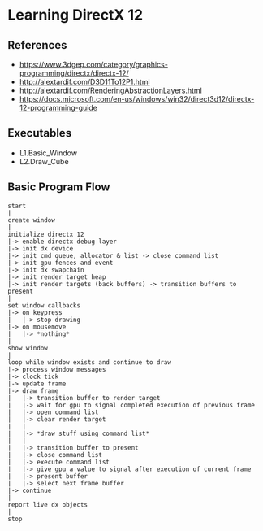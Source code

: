 # Learning DirectX 12

## References
- https://www.3dgep.com/category/graphics-programming/directx/directx-12/
- http://alextardif.com/D3D11To12P1.html
- http://alextardif.com/RenderingAbstractionLayers.html
- https://docs.microsoft.com/en-us/windows/win32/direct3d12/directx-12-programming-guide

## Executables
- L1.Basic_Window
- L2.Draw_Cube

## Basic Program Flow
```flow
start 
|
create window 
|
initialize directx 12 
|-> enable directx debug layer
|-> init dx device
|-> init cmd queue, allocator & list -> close command list
|-> init gpu fences and event
|-> init dx swapchain
|-> init render target heap
|-> init render targets (back buffers) -> transition buffers to present
|
set window callbacks
|-> on keypress
|   |-> stop drawing
|-> on mousemove
|   |-> *nothing*
|
show window
|
loop while window exists and continue to draw
|-> process window messages
|-> clock tick
|-> update frame
|-> draw frame
|   |-> transition buffer to render target
|   |-> wait for gpu to signal completed execution of previous frame
|   |-> open command list
|   |-> clear render target
|   |
|   |-> *draw stuff using command list*
|   |
|   |-> transition buffer to present
|   |-> close command list
|   |-> execute command list
|   |-> give gpu a value to signal after execution of current frame
|   |-> present buffer
|   |-> select next frame buffer
|-> continue
|
report live dx objects
|
stop
```